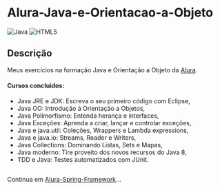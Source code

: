 # Alura-Java-e-Orientacao-a-Objeto 
![Java](https://img.shields.io/badge/java-%23ED8B00.svg?style=for-the-badge&logo=java&logoColor=white)
![HTML5](https://img.shields.io/badge/html5-%23E34F26.svg?style=for-the-badge&logo=html5&logoColor=white)

## Descrição
Meus exercícios na formação Java e Orientação a Objeto da [Alura](https://www.alura.com.br/ "Go to Alura").

#### Cursos concluidos:
  - Java JRE e JDK: Escreva o seu primeiro código com Eclipse,
  - Java OO: Introdução à Orientação a Objetos,
  - Java Polimorfismo: Entenda herança e interfaces,
  - Java Exceções: Aprenda a criar, lançar e controlar exceções,
  - Java e java.util: Coleções, Wrappers e Lambda expressions,
  - Java e java.io: Streams, Reader e Writers,
  - Java Collections: Dominando Listas, Sets e Mapas,
  - Java moderno: Tire proveito dos novos recursos do Java 8,
  - TDD e Java: Testes automatizados com JUnit.
##
Continua em [Alura-Spring-Framework](https://github.com/PedroVCorsino/Alura-Spring-Framework "Go to Alura-Spring-Framework Repository")...
